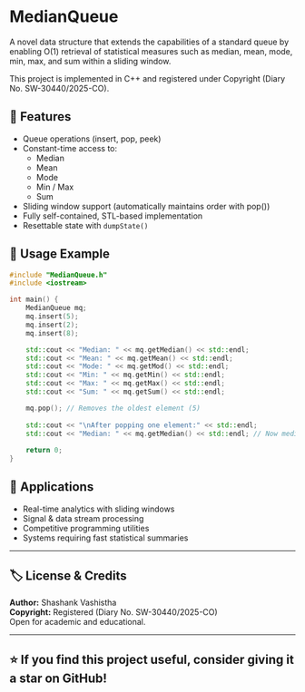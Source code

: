 # MedianQueue

A novel data structure that extends the capabilities of a standard queue by enabling O(1) retrieval of statistical measures such as median, mean, mode, min, max, and sum within a sliding window.

This project is implemented in C++ and registered under Copyright (Diary No. SW-30440/2025-CO).

## 🚀 Features

- Queue operations (insert, pop, peek)
- Constant-time access to:
  - Median
  - Mean
  - Mode
  - Min / Max
  - Sum
- Sliding window support (automatically maintains order with pop())
- Fully self-contained, STL-based implementation
- Resettable state with `dumpState()`

## 📖 Usage Example

```cpp
#include "MedianQueue.h"
#include <iostream>

int main() {
    MedianQueue mq;
    mq.insert(5);
    mq.insert(2);
    mq.insert(8);

    std::cout << "Median: " << mq.getMedian() << std::endl;
    std::cout << "Mean: " << mq.getMean() << std::endl;
    std::cout << "Mode: " << mq.getMod() << std::endl;
    std::cout << "Min: " << mq.getMin() << std::endl;
    std::cout << "Max: " << mq.getMax() << std::endl;
    std::cout << "Sum: " << mq.getSum() << std::endl;

    mq.pop(); // Removes the oldest element (5)
    
    std::cout << "\nAfter popping one element:" << std::endl;
    std::cout << "Median: " << mq.getMedian() << std::endl; // Now median of {2, 8} is 5
    
    return 0;
}
```
## 📌 Applications

- Real-time analytics with sliding windows
- Signal & data stream processing
- Competitive programming utilities
- Systems requiring fast statistical summaries

---

## 🏷️ License & Credits

**Author:** Shashank Vashistha  
**Copyright:** Registered (Diary No. SW-30440/2025-CO)  
Open for academic and educational.

---

## ⭐ If you find this project useful, consider giving it a star on GitHub!

